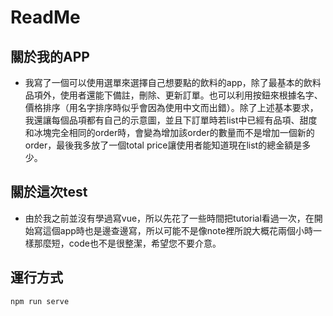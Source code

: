 # ReadMe

## 關於我的APP
* 我寫了一個可以使用選單來選擇自己想要點的飲料的app，除了最基本的飲料品項外，使用者還能下備註，刪除、更新訂單。也可以利用按鈕來根據名字、價格排序（用名字排序時似乎會因為使用中文而出錯）。除了上述基本要求，我還讓每個品項都有自己的示意圖，並且下訂單時若list中已經有品項、甜度和冰塊完全相同的order時，會變為增加該order的數量而不是增加一個新的order，最後我多放了一個total price讓使用者能知道現在list的總金額是多少。

## 關於這次test
* 由於我之前並沒有學過寫vue，所以先花了一些時間把tutorial看過一次，在開始寫這個app時也是邊查邊寫，所以可能不是像note裡所說大概花兩個小時一樣那麼短，code也不是很整潔，希望您不要介意。

## 運行方式
```shell=
npm run serve
```